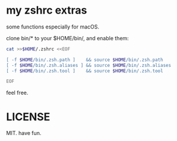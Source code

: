 
# my zshrc extras

some functions especially for macOS.

clone bin/* to your $HOME/bin/, and enable them:

```bash
cat >>$HOME/.zshrc <<EOF

[ -f $HOME/bin/.zsh.path ]    && source $HOME/bin/.zsh.path
[ -f $HOME/bin/.zsh.aliases ] && source $HOME/bin/.zsh.aliases
[ -f $HOME/bin/.zsh.tool ]    && source $HOME/bin/.zsh.tool

EOF
```

feel free.

# LICENSE

MIT.
have fun.

